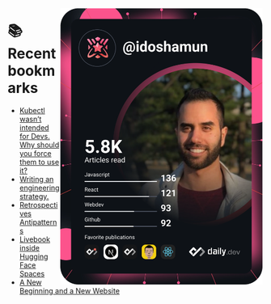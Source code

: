 <a href="https://app.daily.dev/idoshamun"><img src="https://raw.githubusercontent.com/idoshamun/idoshamun/devcard/devcard.svg" align='right' width="400" alt="Ido Shamun's Dev Card"/></a>

# 📚 Recent bookmarks
<!-- BOOKMARKS:START -->
- [Kubectl wasn’t intended for Devs. Why should you force them to use it?](https://app.daily.dev/posts/_5cdAE3y2?utm_source=rss&utm_medium=bookmarks&utm_campaign=28849d86070e4c099c877ab6837c61f0)
- [Writing an engineering strategy.](https://app.daily.dev/posts/YnxnrfKrt?utm_source=rss&utm_medium=bookmarks&utm_campaign=28849d86070e4c099c877ab6837c61f0)
- [Retrospectives Antipatterns](https://app.daily.dev/posts/CuSQsoAwE?utm_source=rss&utm_medium=bookmarks&utm_campaign=28849d86070e4c099c877ab6837c61f0)
- [Livebook inside Hugging Face Spaces](https://app.daily.dev/posts/Emrk7MxEv?utm_source=rss&utm_medium=bookmarks&utm_campaign=28849d86070e4c099c877ab6837c61f0)
- [A New Beginning and a New Website](https://app.daily.dev/posts/IVoMHYNo1?utm_source=rss&utm_medium=bookmarks&utm_campaign=28849d86070e4c099c877ab6837c61f0)
<!-- BOOKMARKS:END -->
